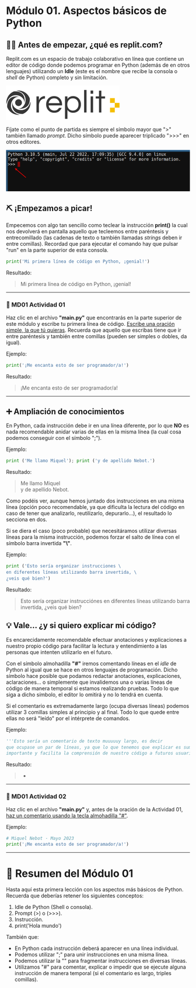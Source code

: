 # Módulo 01. Aspectos básicos de Python

## 🤚🏻 Antes de empezar, ¿qué es replit.com?
  Replit.com es un espacio de trabajo colaborativo en línea que contiene un editor de código donde podemos programar en Python (además de en otros lenguajes) utilizando un __Idle__ (este es el nombre que recibe la consola o _shell_ de Python) completo y sin limitación.  

![image](md01_empieza_la_diversion_assets/logo.png)
 
  
  Fíjate como el punto de partida es siempre el símbolo mayor que ">" también llamado _prompt_. Dicho símbolo puede aparecer triplicado ">>>" en otros editores. 

![image](md01_empieza_la_diversion_assets/prompt_triple.png)

## ⛏ ¡Empezamos a picar!

Empecemos con algo tan sencillo como teclear la instrucción __print()__ la cual nos devolverá en pantalla aquello que tecleemos entre paréntesis y entrecomillado (las cadenas de texto o también llamadas _strings_ deben ir entre comillas). Recordad que para ejecutar el comando hay que pulsar "run" en la parte superior de esta consola.

```python
print('Mi primera línea de código en Python, ¡genial!')
```
Resultado:
> Mi primera línea de código en Python, ¡genial!
---
### 🔴 MD01 Actividad 01

Haz clic en el archivo __"main.py"__ que encontrarás en la parte superior de este módulo y escribe tu primera línea de código. <ins>Escribe una oración simple, la que tú quieras</ins>. Recuerda que aquello que escribas tiene que ir entre paréntesis y también entre comillas (pueden ser simples o dobles, da igual).  

Ejemplo:

```python
print('¡Me encanta esto de ser programador/a!')
```
Resultado:
> ¡Me encanta esto de ser programador/a!

---
## ➕ Ampliación de conocimientos

En Python, cada instrucción debe ir en una línea diferente, por lo que __NO__ es nada recomendable anidar varias de ellas en la misma línea (la cual cosa podemos conseguir con el símbolo ";").  

Ejemplo:

```python
print ('Me llamo Miquel'); print ('y de apellido Nebot.')
```
Resultado:
> Me llamo Miquel\
> y de apellido Nebot.

Como podéis ver, aunque hemos juntado dos instrucciones en una misma línea (opción poco recomendable, ya que dificulta la lectura del código en caso de tener que analizarlo, reutilizarlo, depurarlo...), el resultado lo secciona en dos.

Si se diera el caso (poco probable) que necesitáramos utilizar diversas líneas para la misma instrucción, podemos forzar el salto de línea con el símbolo barra invertida __"\\\"__. 

Ejemplo:
 
 ```python
print ('Esto sería organizar instrucciones \
en diferentes líneas utilizando barra invertida, \
¿veis qué bien?')
```
Resultado:
>Esto sería organizar instrucciónes en diferentes líneas utilizando barra invertida, ¿veis qué bien?

## 💡 Vale... ¿y si quiero explicar mi código?

Es encarecidamente recomendable efectuar anotaciones y explicaciones a nuestro propio código para facilitar la lectura y entendimiento a las personas que intenten utilizarlo en el futuro.  

Con el símbolo almohadilla __"#"__ iremos comentando líneas en el _idle_ de Python al igual que se hace en otros lenguajes de programación. Dicho símbolo hace posible que podamos redactar anotaciones, explicaciones, aclaraciones... o simplemente que invalidemos una o varias líneas de código de manera temporal si estamos realizando pruebas. Todo lo que siga a dicho símbolo, el editor lo omitirá y no lo tendrá en cuenta.  

Si el comentario es extremadamente largo (ocupa diversas líneas) podemos utilizar 3 comillas simples al principio y al final. Todo lo que quede entre ellas no será "leído" por el intérprete de comandos.

Ejemplo:

```python
'''Esto sería un comentario de texto muuuuuy largo, es decir
que ocupase un par de líneas, ya que lo que tenemos que explicar es sumamente
importante y facilita la comprensión de nuestro código a futuros usuarios.'''
```
Resultado:
>-
---
### 🔴 MD01 Actividad 02

Haz clic en el archivo __"main.py"__ y, antes de la oración de la Actividad 01, <ins>haz un comentario usando la tecla almohadilla "#"</ins>.  

Ejemplo:

```python
# Miquel Nebot · Mayo 2023
print('¡Me encanta esto de ser programador/a!')
```

---
# 🤗 Resumen del Módulo 01

Hasta aquí esta primera lección con los aspectos más básicos de Python. Recuerda que deberías retener los siguientes conceptos:
1. Idle de Python (Shell o consola).
2. Prompt (>) o (>>>).
3. Instrucción.
4. print('Hola mundo')
  
También que:  
* En Python cada instrucción deberá aparecer en una línea individual.  
* Podemos utilizar ";" para unir instrucciones en una misma línea.  
* Podemos utilizar la "\" para fragmentar instrucciones en diversas líneas.  
* Utilizamos "#" para comentar, explicar o impedir que se ejecute alguna instrucción de manera temporal (si el comentario es largo, triples comillas).
